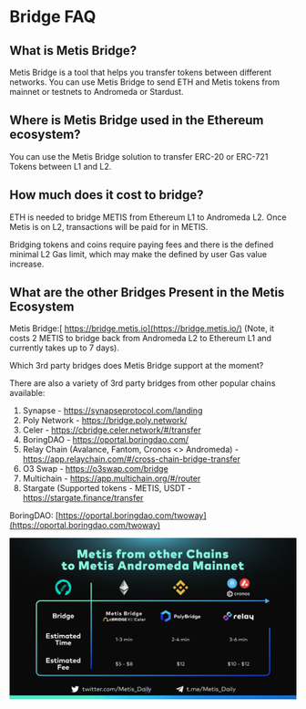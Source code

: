 # Bridge FAQ

## **What is Metis Bridge?**

Metis Bridge is a tool that helps you transfer tokens between different networks. You can use Metis Bridge to send ETH and Metis tokens from mainnet or testnets to Andromeda or Stardust.

## **Where is Metis Bridge used in the Ethereum ecosystem?**

You can use the Metis Bridge solution to transfer ERC-20 or ERC-721 Tokens between L1 and L2.

## **How much does it cost to bridge?**

ETH is needed to bridge METIS from Ethereum L1 to Andromeda L2. Once Metis is on L2, transactions will be paid for in METIS.

Bridging tokens and coins require paying fees and there is the defined minimal L2 Gas limit, which may make the defined by user Gas value increase.

## What are the other Bridges Present in the Metis Ecosystem

Metis Bridge:[ https://bridge.metis.io](https://bridge.metis.io/) (Note, it costs 2 METIS to bridge back from Andromeda L2 to Ethereum L1 and currently takes up to 7 days).

Which 3rd party bridges does Metis Bridge support at the moment?

There are also a variety of 3rd party bridges from other popular chains available:

1. Synapse - https://synapseprotocol.com/landing
2. Poly Network - https://bridge.poly.network/
3. Celer - https://cbridge.celer.network/#/transfer
4. BoringDAO - https://oportal.boringdao.com/
5. Relay Chain (Avalance, Fantom, Cronos <> Andromeda) - https://app.relaychain.com/#/cross-chain-bridge-transfer
6. O3 Swap - https://o3swap.com/bridge
7. Multichain - https://app.multichain.org/#/router
8. Stargate (Supported tokens - METIS, USDT  - https://stargate.finance/transfer

BoringDAO: [https://oportal.boringdao.com/twoway](https://oportal.boringdao.com/twoway)

![](<../.gitbook/assets/0 (10)>)
